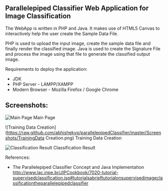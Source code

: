 Parallelepiped Classifier Web Application for Image Classification
------------------------------------------------------------------
The WebApp is written in PHP and Java. It makes use of HTML5 Canvas to interactively help the user create the Sample Data File.

PHP is used to upload the input image, create the sample  data file and finally render the classified image. Java is used to create the Signature File and process the image using that file to generate the classified output image.

Requirements to deploy the application:
* JDK
* PHP Server - LAMPP/XAMPP
* Modern Browser - Mozilla Firefox / Google Chrome

Screenshots:
------------
![Main Page](https://raw.github.com/abhishekvp/parallelepipedClassifier/master/Screenshots/Main.png)
Main Page

![Training Data Creation](https://raw.github.com/abhishekvp/parallelepipedClassifier/master/Screenshots/TrainingData Creation.png)
Training Data Creation

![Classification Result](https://raw.github.com/abhishekvp/parallelepipedClassifier/master/Screenshots/ClassifiedImage.png)
Classification Result

References: 
* The Parallelepiped Classifier Concept and Java Implementation          
  http://www.lac.inpe.br/JIPCookbook/7020-tutorial-supervisedclassification.jsp#tutorialsabrieftutorialonsupervisedimageclassificationtheparallelepipedclassifier
